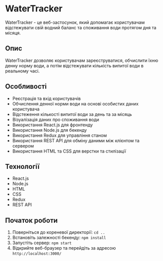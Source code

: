 # WaterTracker

WaterTracker - це веб-застосунок, який допомагає користувачам відстежувати свій
водний баланс та споживання води протягом дня та місяця.

## Опис

WaterTracker дозволяє користувачам зареєструватися, обчислити їхню денну норму
води, а потім відстежувати кількість випитої води в реальному часі.

## Особливості

- Реєстрація та вхід користувачів
- Обчислення денної норми води на основі особистих даних користувача
- Відстеження кількості випитої води за день та за місяць
- Візуалізація даних про споживання води
- Використання React.js для фронтенду
- Використання Node.js для бекенду
- Використання Redux для управління станом
- Використання REST API для обміну даними між клієнтом та сервером
- Використання HTML та CSS для верстки та стилізації

## Технології

- React.js
- Node.js
- HTML
- CSS
- Redux
- REST API

## Початок роботи

1. Поверніться до кореневої директорії: `cd ..`
2. Встановіть залежності бекенду: `npm install`
3. Запустіть сервер: `npm start`
4. Відкрийте веб-браузер та перейдіть за адресою `http://localhost:3000/`
